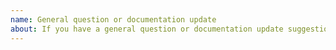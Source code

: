 ```yaml
---
name: General question or documentation update
about: If you have a general question or documentation update suggestion around polices.
---
```

<!--
    Your feedback and support is greatly appreciated, thanks for contributing!
-->
